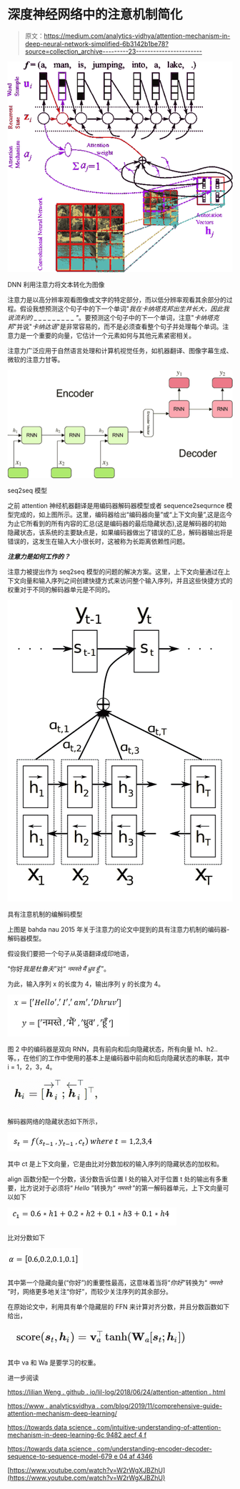 # 深度神经网络中的注意机制简化

> 原文：<https://medium.com/analytics-vidhya/attention-mechanism-in-deep-neural-network-simplified-6b3142b1be78?source=collection_archive---------23----------------------->

![](img/f0e26a846e2c07115701bb102fb357fb.png)

DNN 利用注意力将文本转化为图像

注意力是以高分辨率观看图像或文字的特定部分，而以低分辨率观看其余部分的过程。假设我想预测这个句子中的下一个单词"*我在卡纳塔克邦出生并长大，因此我说流利的 _ _ _ _ _ _ _ _ _ "*。要预测这个句子中的下一个单词，注意"*卡纳塔克邦*"并说"*卡纳达语*"是非常容易的，而不是必须查看整个句子并处理每个单词。注意力是一个重要的向量，它估计一个元素如何与其他元素紧密相关。

注意力广泛应用于自然语言处理和计算机视觉任务，如机器翻译、图像字幕生成、微软的注意力甘等。

![](img/954c182c95584432ebae1e7c7ddbe94c.png)

seq2seq 模型

之前 attention 神经机器翻译是用编码器解码器模型或者 sequence2sequrnce 模型完成的，如上图所示。这里，编码器给出“编码器向量”或“上下文向量”,这是迄今为止它所看到的所有内容的汇总(这是编码器的最后隐藏状态),这是解码器的初始隐藏状态，该系统的主要缺点是，如果编码器做出了错误的汇总，解码器输出将是错误的，这发生在输入大小很长时，这被称为长距离依赖性问题。

***注意力是如何工作的？***

注意力被提出作为 seq2seq 模型的问题的解决方案。这里，上下文向量通过在上下文向量和输入序列之间创建快捷方式来访问整个输入序列，并且这些快捷方式的权重对于不同的解码器单元是不同的。

![](img/4f01167be4007d3e7b9ccf129762ab9a.png)

具有注意机制的编解码模型

上图是 bahda nau 2015 年关于注意力的论文中提到的具有注意力机制的编码器-解码器模型。

假设我们要把一个句子从英语翻译成印地语，

“你好*我是杜鲁夫*”对“ *नमस्ते मैं ध्रुव हूँ* ”。

为此，输入序列 x 的长度为 4，输出序列 y 的长度为 4。

![](img/8d2caccde2473197eb453260f8250348.png)

图 2 中的编码器是双向 RNN，具有前向和后向隐藏状态，所有向量 h1、h2..等。，在他们的工作中使用的基本上是编码器中前向和后向隐藏状态的串联，其中 i = 1，2，3，4。

![](img/ef898b3db53724dab27995b557e0f843.png)

解码器网络的隐藏状态如下所示，

![](img/dc35ee7c9bb95197d48c0ca226ef2c87.png)

其中 ct 是上下文向量，它是由比对分数加权的输入序列的隐藏状态的加权和。

align 函数分配一个分数，该分数告诉位置 I 处的输入对于位置 t 处的输出有多重要，比方说对于必须将“ *Hello* ”转换为“ *नमस्ते* ”的第一解码器单元，上下文向量可以如下

![](img/ed96fce33508c3f1cbc3d907c86f2baf.png)

比对分数如下

![](img/98ec26cde054859820177a2755bb8267.png)

其中第一个隐藏向量(“你好”)的重要性最高，这意味着当将“*你好*”转换为“ *नमस्ते* ”时，网络更多地关注“你好”，而较少关注序列的其余部分。

在原始论文中，利用具有单个隐藏层的 FFN 来计算对齐分数，并且分数函数如下给出，

![](img/af2cc3dca35b22bdd245bf216412621b.png)

其中 va 和 Wa 是要学习的权重。

进一步阅读

[https://lilian Weng . github . io/lil-log/2018/06/24/attention-attention . html](https://lilianweng.github.io/lil-log/2018/06/24/attention-attention.html)

[https://www . analyticsvidhya . com/blog/2019/11/comprehensive-guide-attention-mechanism-deep-learning/](https://www.analyticsvidhya.com/blog/2019/11/comprehensive-guide-attention-mechanism-deep-learning/)

[https://towards data science . com/intuitive-understanding-of-attention-mechanism-in-deep-learning-6c 9482 aecf 4 f](https://towardsdatascience.com/intuitive-understanding-of-attention-mechanism-in-deep-learning-6c9482aecf4f)

[https://towards data science . com/understanding-encoder-decoder-sequence-to-sequence-model-679 e 04 af 4346](https://towardsdatascience.com/understanding-encoder-decoder-sequence-to-sequence-model-679e04af4346)

[https://www.youtube.com/watch?v=W2rWgXJBZhU](https://www.youtube.com/watch?v=W2rWgXJBZhU)